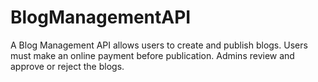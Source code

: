 # BlogManagementAPI

A Blog Management API allows users to create and publish blogs. Users must make an online payment before publication. Admins review and approve or reject the blogs.
